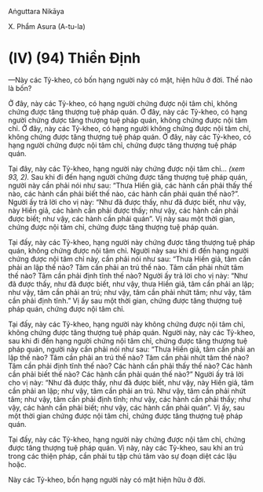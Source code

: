 Aṅguttara Nikāya

X. Phẩm Asura (A-tu-la)

# (IV) (94) Thiền Ðịnh

—Này các Tỷ-kheo, có bốn hạng người này có mặt, hiện hữu ở đời. Thế nào là bốn?

Ở đây, này các Tỷ-kheo, có hạng người chứng được nội tâm chỉ, không chứng được tăng thượng tuệ pháp quán. Ở đây, này các Tỷ-kheo, có hạng người chứng được tăng thượng tuệ pháp quán, không chứng được nội tâm chỉ. Ở đây, này các Tỷ-kheo, có hạng người không chứng được nội tâm chỉ, không chứng được tăng thượng tuệ pháp quán. Ở đây, này các Tỷ-kheo, có hạng người chứng được nội tâm chỉ, chứng được tăng thượng tuệ pháp quán.

Tại đây, này các Tỷ-kheo, hạng người này chứng được nội tâm chỉ... _(xem 93, 2)._ Sau khi đi đến hạng người chứng được tăng thượng tuệ pháp quán, người này cần phải nói như sau: “Thưa Hiền giả, các hành cần phải thấy thế nào, các hành cần phải biết thế nào, các hành cần phải quán thế nào?”. Người ấy trả lời cho vị này: “Như đã được thấy, như đã được biết, như vậy, này Hiền giả, các hành cần phải được thấy; như vậy, các hành cần phải được biết; như vậy, các hành cần phải quán”. Vị này sau một thời gian, chứng được nội tâm chỉ, chứng được tăng thượng tuệ pháp quán.

Tại đấy, này các Tỷ-kheo, hạng người này chứng được tăng thượng tuệ pháp quán, không chứng được nội tâm chỉ. Người này sau khi đi đến hạng người chứng được nội tâm chỉ này, cần phải nói như sau: “Thưa Hiền giả, tâm cần phải an lập thế nào? Tâm cần phải an trú thế nào. Tâm cần phải nhứt tâm thế nào? Tâm cần phải định tĩnh thế nào? Người ấy trả lời cho vị này: “Như đã được thấy, như đã được biết, như vậy, thưa Hiền giả, tâm cần phải an lập; như vậy, tâm cần phải an trú; như vậy, tâm cần phải nhứt tâm; như vậy, tâm cần phải định tĩnh.” Vị ấy sau một thời gian, chứng được tăng thượng tuệ pháp quán, chứng được nội tâm chỉ.

Tại đấy, này các Tỷ-kheo, hạng người này không chứng được nội tâm chỉ, không chứng được tăng thượng tuệ pháp quán. Người này, này các Tỷ-kheo, sau khi đi đến hạng người chứng nội tâm chỉ, chứng được tăng thượng tuệ pháp quán, người này cần phải nói như sau: “Thưa Hiền giả, tâm cần phải an lập thế nào? Tâm cần phải an trú thế nào? Tâm cần phải nhứt tâm thế nào? Tâm cần phải định tĩnh thế nào? Các hành cần phải thấy thế nào? Các hành cần phải biết thế nào? Các hành cần phải quán thế nào?” Người ấy trả lời cho vị này: “Như đã được thấy, như đã được biết, như vậy, này Hiền giả, tâm cần phải an lập; như vậy, tâm cần phải an trú. Như vậy, tâm cần phải nhứt tâm; như vậy, tâm cần phải định tĩnh; như vậy, các hành cần phải thấy; như vậy, các hành cần phải biết; như vậy, các hành cần phải quán”. Vị ấy, sau một thời gian chứng được nội tâm chỉ, chứng được tăng thượng tuệ pháp quán.

Tại đấy, này các Tỷ-kheo, hạng người này chứng được nội tâm chỉ, chứng được tăng thượng tuệ pháp quán. Vị này, này các Tỷ-kheo, sau khi an trú trong các thiện pháp, cần phải tu tập chú tâm vào sự đoạn diệt các lậu hoặc.

Này các Tỷ-kheo, bốn hạng người này có mặt hiện hữu ở đời.

